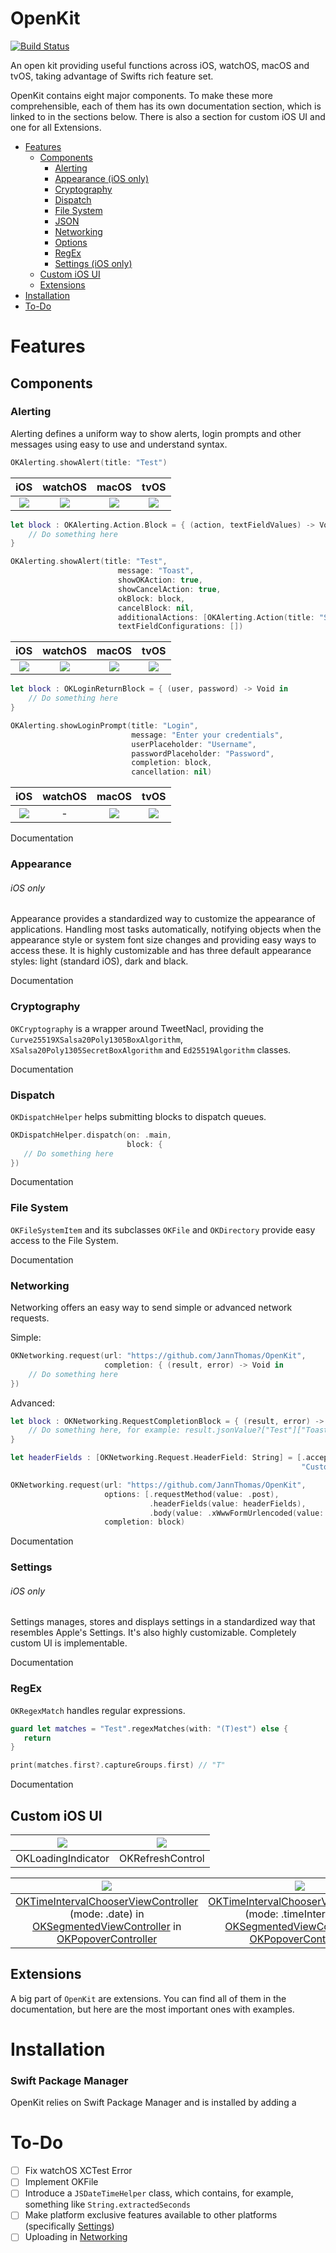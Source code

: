 # OpenKit

[![Build Status](https://travis-ci.org/JannThomas/OpenKit.svg?branch=master)](https://travis-ci.org/JannThomas/OpenKit)

An open kit providing useful functions across iOS, watchOS, macOS and tvOS, taking advantage of Swifts rich feature set.

OpenKit contains eight major components. To make these more comprehensible, each of them has its own documentation section, which is linked to in the sections below.
There is also a section for custom iOS UI and one for all Extensions.

- [Features](#features)
   - [Components](#components)
      - [Alerting](#alerting)
      - [Appearance (iOS only)](#appearance)
      - [Cryptography](#cryptography)
      - [Dispatch](#dispatch)
      - [File System](#file-system)
      - [JSON](#json)
      - [Networking](#networking)
      - [Options](#options)
      - [RegEx](#regex)
      - [Settings (iOS only)](#settings)
   - [Custom iOS UI](#custom-ios-ui)
   - [Extensions](#extensions)
-  [Installation](#installation)
-  [To-Do](#to-do)

# Features

## Components

### Alerting
Alerting defines a uniform way to show alerts, login prompts and other messages using easy to use and understand syntax.

```swift
OKAlerting.showAlert(title: "Test")
```

| iOS | watchOS | macOS | tvOS |
| :---: | :---: | :---: | :---: |
| ![](https://jannthomas.com/OpenKit/Resources/iOS/alert1.png) | ![](https://jannthomas.com/OpenKit/Resources/watchOS/alert1.png) | ![](https://jannthomas.com/OpenKit/Resources/macOS/alert1.png) | ![](https://jannthomas.com/OpenKit/Resources/tvOS/alert1.png) |

```swift
let block : OKAlerting.Action.Block = { (action, textFieldValues) -> Void in 
    // Do something here
}

OKAlerting.showAlert(title: "Test",
                        message: "Toast",
                        showOKAction: true,
                        showCancelAction: true,
                        okBlock: block,
                        cancelBlock: nil,
                        additionalActions: [OKAlerting.Action(title: "Something Else", handler: block)],
                        textFieldConfigurations: [])
```

| iOS | watchOS | macOS | tvOS |
| :---: | :---: | :---: | :---: |
| ![](https://jannthomas.com/OpenKit/Resources/iOS/alert2.png) | ![](https://jannthomas.com/OpenKit/Resources/watchOS/alert2.png) | ![](https://jannthomas.com/OpenKit/Resources/macOS/alert2.png) | ![](https://jannthomas.com/OpenKit/Resources/tvOS/alert2.png) |

```swift
let block : OKLoginReturnBlock = { (user, password) -> Void in 
    // Do something here
}

OKAlerting.showLoginPrompt(title: "Login",
                           message: "Enter your credentials",
                           userPlaceholder: "Username",
                           passwordPlaceholder: "Password",
                           completion: block,
                           cancellation: nil)
```

| iOS | watchOS | macOS | tvOS |
| :---: | :---: | :---: | :---: |
| ![](https://jannthomas.com/OpenKit/Resources/iOS/alert3.png) | - | ![](https://jannthomas.com/OpenKit/Resources/macOS/alert3.png) | ![](https://jannthomas.com/OpenKit/Resources/tvOS/alert3.png) |

Documentation

### Appearance
###### iOS only
Appearance provides a standardized way to customize the appearance of applications. Handling most tasks automatically, notifying objects when the appearance style or system font size changes and providing easy ways to access these. It is highly customizable and has three default appearance styles: light (standard iOS), dark and black.

Documentation

### Cryptography
`OKCryptography` is a wrapper around TweetNacl, providing the `Curve25519XSalsa20Poly1305BoxAlgorithm`, `XSalsa20Poly1305SecretBoxAlgorithm` and `Ed25519Algorithm` classes.

Documentation

### Dispatch
`OKDispatchHelper` helps submitting blocks to dispatch queues.

```swift
OKDispatchHelper.dispatch(on: .main,
                          block: {
   // Do something here
})
```

Documentation

### File System
`OKFileSystemItem` and its subclasses `OKFile` and `OKDirectory` provide easy access to the File System.

Documentation

### Networking
Networking offers an easy way to send simple or advanced network requests.

Simple:
```swift
OKNetworking.request(url: "https://github.com/JannThomas/OpenKit",
                     completion: { (result, error) -> Void in 
    // Do something here
})
```

Advanced:
```swift
let block : OKNetworking.RequestCompletionBlock = { (result, error) -> Void in 
    // Do something here, for example: result.jsonValue?["Test"]["Toast"]
}

let headerFields : [OKNetworking.Request.HeaderField: String] = [.accept : "*/*",
                                                                 "CustomField" : "CustomValue"]

OKNetworking.request(url: "https://github.com/JannThomas/OpenKit",
                     options: [.requestMethod(value: .post), 
                               .headerFields(value: headerFields), 
                               .body(value: .xWwwFormUrlencoded(value: ["Key" : "Value"]))],
                     completion: block)
```

Documentation

### Settings
###### iOS only
Settings manages, stores and displays settings in a standardized way that resembles Apple's Settings. It's also highly customizable. Completely custom UI is implementable.

Documentation

### RegEx
`OKRegexMatch` handles regular expressions.

```swift
guard let matches = "Test".regexMatches(with: "(T)est") else {
   return
}

print(matches.first?.captureGroups.first) // "T"
```

Documentation

## Custom iOS UI
| ![](http://jannthomas.com/OpenKit/Resources/iOS/OKLoadingIndicator.gif) | ![](http://jannthomas.com/OpenKit/Resources/iOS/OKRefreshControl.gif) |
| :---: | :---: |
| OKLoadingIndicator | OKRefreshControl |


| ![](http://jannthomas.com/OpenKit/Resources/iOS/popover1.png) | ![](http://jannthomas.com/OpenKit/Resources/iOS/popover2.png) | ![](http://jannthomas.com/OpenKit/Resources/iOS/popover3.png) |
| :---: | :---: | :---: |
| [OKTimeIntervalChooserViewController]() (mode: .date) in [OKSegmentedViewController]() in [OKPopoverController]() | [OKTimeIntervalChooserViewController]() (mode: .timeInterval) in [OKSegmentedViewController]() in [OKPopoverController]() | [OKTimeIntervalChooserViewController]() (mode: .timeInDay) in [OKBottomSheetPopoverController]() |

## Extensions

A big part of `OpenKit` are extensions. You can find all of them in the documentation, but here are the most important ones with examples.

# Installation

### Swift Package Manager

OpenKit relies on Swift Package Manager and is installed by adding a

# To-Do
- [ ] Fix watchOS XCTest Error
- [ ] Implement OKFile
- [ ] Introduce a ```JSDateTimeHelper``` class, which contains, for example, something like ```String.extractedSeconds```
- [ ] Make platform exclusive features available to other platforms (specifically [Settings](#settings))
- [ ] Uploading in [Networking](#networking)
